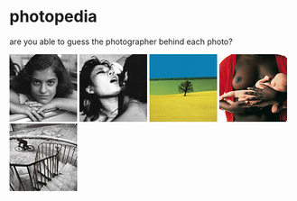 # photopedia
are you able to guess the photographer behind each photo?

[![Vivian Maier](thumbs/vivian-maier-01-thumb.jpg)](maier.html)
[![Nobuyoshi Araki](thumbs/nobuyoshi-araki-01-thumb.jpg)](araki.html)
[![Franco Fontana](thumbs/franco-fontana-01-thumb.jpg)](fontana.html)
[![Oliviero Toscani](thumbs/oliviero-toscani-02-thumb.jpg)](toscani.html)
[![Henri Cartier-Bresson](thumbs/henri-cartier-bresson-02-thumb.jpg)](cartier-bresson.html)
